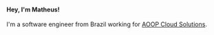 #### Hey, I'm Matheus!

I'm a software engineer from Brazil working for [AOOP Cloud Solutions](https://www.aoop.com.br/).
